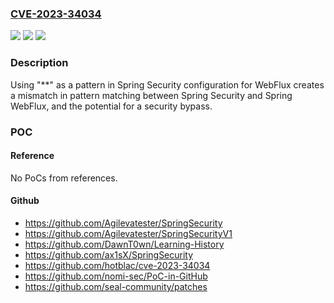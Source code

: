 ### [CVE-2023-34034](https://cve.mitre.org/cgi-bin/cvename.cgi?name=CVE-2023-34034)
![](https://img.shields.io/static/v1?label=Product&message=Spring%20Security&color=blue)
![](https://img.shields.io/static/v1?label=Version&message=Spring%20Security%206.1.0%3C%3D%206.1.1%20&color=brighgreen)
![](https://img.shields.io/static/v1?label=Vulnerability&message=potential%20for%20a%20security%20bypass&color=brighgreen)

### Description

Using "**" as a pattern in Spring Security configuration for WebFlux creates a mismatch in pattern matching between Spring Security and Spring WebFlux, and the potential for a security bypass.

### POC

#### Reference
No PoCs from references.

#### Github
- https://github.com/Agilevatester/SpringSecurity
- https://github.com/Agilevatester/SpringSecurityV1
- https://github.com/DawnT0wn/Learning-History
- https://github.com/ax1sX/SpringSecurity
- https://github.com/hotblac/cve-2023-34034
- https://github.com/nomi-sec/PoC-in-GitHub
- https://github.com/seal-community/patches

